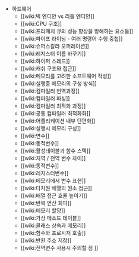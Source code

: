 - 하드웨어
    - [[wiki:빅 엔디안 vs 리틀 엔디안]]
    - [[wiki:CPU 구조]]
    - [[wiki:프리페치 큐의 성능 향상을 방해하는 요소들]]
    - [[wiki:파이프 라이닝 - 여러 명령어 수행 중첩]]
    - [[wiki:슈퍼스칼라 오퍼레이션]]
    - [[wiki:레지스터 이름 바꾸기]]
    - [[wiki:하이퍼 스레드]]
    - [[wiki:캐쉬 구조와 접근]]
    - [[wiki:메모리를 고려한 소프트웨어 작성]]
    - [[wiki:실행중 메모리의 구성 방식]]
    - [[wiki:컴파일러 번역과정]]
    - [[wiki:컴파일러 파싱]]
    - [[wiki:컴파일러 최적화 과정]]
    - [[wiki:공통 컴파일러 최적화화]]
    - [[wiki:어플리케이션 내부 단편화]]
    - [[wiki:실행시 메모리 구성]]
    - [[wiki:변수]]
    - [[wiki:동적변수]]
    - [[wiki:활성테이블과 함수 스택]]
    - [[wiki:지역 / 전역 변수 차이]]
    - [[wiki:동적변수]]
    - [[wiki:레지스터변수]]
    - [[wiki:메모리에서 변수 표현]]
    - [[wiki:다차원 배열의 원소 접근]]
    - [[wiki:배열 접근 효율 높이기]]
    - [[wiki:반복 연산 회피]]
    - [[wiki:메모리 할당]]
    - [[wiki:가상 메소드 테이블]]
    - [[wiki:클래스 상속과 메모리]]
    - [[wiki:함수와 프로시저 호출]]
    - [[wiki:반환 주소 저장]]
    - [[wiki:전역변수 사용시 주의할 점 ]]